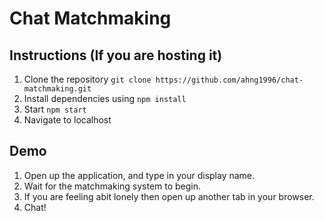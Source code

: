 # Chat Matchmaking

## Instructions (If you are hosting it)
1. Clone the repository ``git clone https://github.com/ahng1996/chat-matchmaking.git``
2. Install dependencies using ``npm install``
3. Start ``npm start``
4. Navigate to localhost

## Demo
1. Open up the application, and type in your display name.
2. Wait for the matchmaking system to begin.
3. If you are feeling abit lonely then open up another tab in your browser.
4. Chat!
